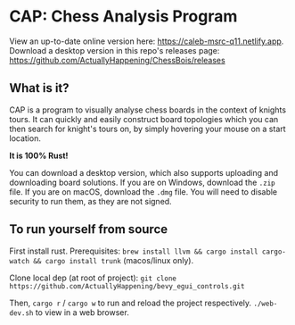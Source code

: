 # CAP: Chess Analysis Program
View an up-to-date online version here: https://caleb-msrc-q11.netlify.app.
Download a desktop version in this repo's releases page: https://github.com/ActuallyHappening/ChessBois/releases

## What is it?
CAP	is a program to visually analyse chess boards in the context of knights tours.
It can quickly and easily construct board topologies which you can then search for knight's tours on,
by simply hovering your mouse on a start location.

**It is 100% Rust!**

You can download a desktop version, which also supports uploading and downloading board solutions.
If you are on Windows, download the `.zip` file. If you are on macOS, download the `.dmg` file.
You will need to disable security to run them, as they are not signed.

## To run yourself from source
First install rust.
Prerequisites: `brew install llvm && cargo install cargo-watch && cargo install trunk` (macos/linux only).

Clone local dep (at root of project): `git clone https://github.com/ActuallyHappening/bevy_egui_controls.git`

Then, `cargo r` / `cargo w` to run and reload the project respectively.
`./web-dev.sh` to view in a web browser.
